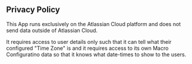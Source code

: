 ## Privacy Policy

This App runs exclusively on the Atlassian Cloud platform and does not send data outside of Atlassian Cloud.

It requires access to user details only such that it can tell what their configured "Time Zone" is and it
requires access to its own Macro Configuratino data so that it knows what date-times to show to the users.
